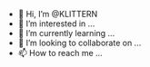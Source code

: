 - 👋 Hi, I’m @KLITTERN
- 👀 I’m interested in ...
- 🌱 I’m currently learning ...
- 💞️ I’m looking to collaborate on ...
- 📫 How to reach me ...

<!---
KLITTERN/KLITTERN is a ✨ special ✨ repository because its `README.md` (this file) appears on your GitHub profile.
You can click the Preview link to take a look at your changes.
--->
